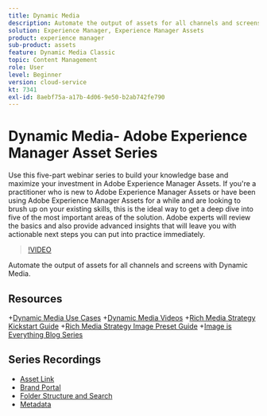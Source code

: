 ```yaml
---
title: Dynamic Media
description: Automate the output of assets for all channels and screens
solution: Experience Manager, Experience Manager Assets
product: experience manager
sub-product: assets
feature: Dynamic Media Classic
topic: Content Management
role: User
level: Beginner
version: cloud-service
kt: 7341
exl-id: 8aebf75a-a17b-4d06-9e50-b2ab742fe790
---
```

# Dynamic Media- Adobe Experience Manager Asset Series

Use this five-part webinar series to build your knowledge base and maximize your investment in Adobe Experience Manager Assets. If you're a practitioner who is new to Adobe Experience Manager Assets or have been using Adobe Experience Manager Assets for a while and are looking to brush up on your existing skills, this is the ideal way to get a deep dive into five of the most important areas of the solution. Adobe experts will review the basics and also provide advanced insights that will leave you with actionable next steps you can put into practice immediately.

>[!VIDEO](https://video.tv.adobe.com/v/332132/?quality=12&learn=on&hidetitle=true)

Automate the output of assets for all channels and screens with Dynamic Media.

## Resources

+[Dynamic Media Use Cases](https://www.adobe.com/content/dam/acom/en/marketing-cloud/experience-manager/pdfs/dynamic-media_dynamic-media-classic-use-cases-2019.pdf)
+[Dynamic Media Videos](https://experienceleague.adobe.com/docs/experience-manager-learn/assets/dynamic-media/dynamic-media-overview-feature-video-use.html?lang=en#dynamic-media)
+[Rich Media Strategy Kickstart Guide](https://www.adobe.com/content/dam/www/us/en/experience-manager/pdfs/dynamic-media-kickstart-guide-2019.pdf)
+[Rich Media Strategy Image Preset Guide](https://www.adobe.com/content/dam/www/us/en/experience-manager/pdfs/dynamic-media-image-preset-guide.pdf)
+[Image is Everything Blog Series](https://blog.adobe.com/en/2019/04/11/image-is-everything-part-1-has-your-rich-media-strategy-expired.html#gs.iou0ek)

## Series Recordings

+ [Asset Link](asset-link.md)
+ [Brand Portal](brand-portal.md)
+ [Folder Structure and Search](folder-structure-search.md)
+ [Metadata](metadata.md)
